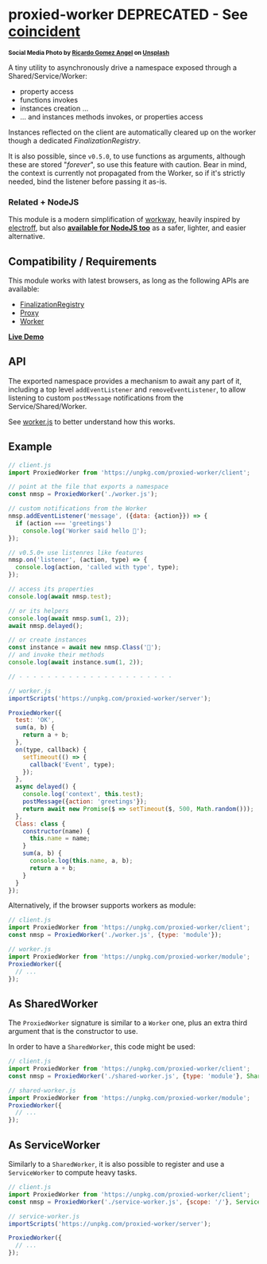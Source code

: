 # proxied-worker DEPRECATED - See [coincident](https://github.com/WebReflection/coincident#coincidentserver)

<sup>**Social Media Photo by [Ricardo Gomez Angel](https://unsplash.com/@ripato) on [Unsplash](https://unsplash.com/)**</sup>

A tiny utility to asynchronously drive a namespace exposed through a Shared/Service/Worker:

  * property access
  * functions invokes
  * instances creation ...
  * ... and instances methods invokes, or properties access

Instances reflected on the client are automatically cleared up on the worker though a dedicated *FinalizationRegistry*.

It is also possible, since `v0.5.0`, to use functions as arguments, although these are stored "*forever*", so use this feature with caution.
Bear in mind, the context is currently not propagated from the Worker, so if it's strictly needed, bind the listener before passing it as-is.


### Related + NodeJS

This module is a modern simplification of [workway](https://github.com/WebReflection/workway#readme), heavily inspired by [electroff](https://github.com/WebReflection/electroff#readme), but also **[available for NodeJS too](https://github.com/WebReflection/proxied-node#readme)** as a safer, lighter, and easier alternative.


## Compatibility / Requirements

This module works with latest browsers, as long as the following APIs are available:

  * [FinalizationRegistry](https://developer.mozilla.org/en-US/docs/Web/JavaScript/Reference/Global_Objects/FinalizationRegistry)
  * [Proxy](https://developer.mozilla.org/en-US/docs/Web/JavaScript/Reference/Global_Objects/Proxy)
  * [Worker](https://developer.mozilla.org/en-US/docs/Web/API/Worker/Worker)

**[Live Demo](https://webreflection.github.io/proxied-worker/test/)**

## API

The exported namespace provides a mechanism to await any part of it, including a top level `addEventListener` and `removeEventListener`, to allow listening to custom `postMessage` notifications from the Service/Shared/Worker.

See [worker.js](./test/worker.js) to better understand how this works.


## Example

```js
// client.js
import ProxiedWorker from 'https://unpkg.com/proxied-worker/client';

// point at the file that exports a namespace
const nmsp = ProxiedWorker('./worker.js');

// custom notifications from the Worker
nmsp.addEventListener('message', ({data: {action}}) => {
  if (action === 'greetings')
    console.log('Worker said hello 👋');
});

// v0.5.0+ use listenres like features
nmsp.on('listener', (action, type) => {
  console.log(action, 'called with type', type);
});

// access its properties
console.log(await nmsp.test);

// or its helpers
console.log(await nmsp.sum(1, 2));
await nmsp.delayed();

// or create instances
const instance = await new nmsp.Class('🍻');
// and invoke their methods
console.log(await instance.sum(1, 2));

// - - - - - - - - - - - - - - - - - - - - - - 

// worker.js
importScripts('https://unpkg.com/proxied-worker/server');

ProxiedWorker({
  test: 'OK',
  sum(a, b) {
    return a + b;
  },
  on(type, callback) {
    setTimeout(() => {
      callback('Event', type);
    });
  },
  async delayed() {
    console.log('context', this.test);
    postMessage({action: 'greetings'});
    return await new Promise($ => setTimeout($, 500, Math.random()));
  },
  Class: class {
    constructor(name) {
      this.name = name;
    }
    sum(a, b) {
      console.log(this.name, a, b);
      return a + b;
    }
  }
});
```

Alternatively, if the browser supports workers as module:

```js
// client.js
import ProxiedWorker from 'https://unpkg.com/proxied-worker/client';
const nmsp = ProxiedWorker('./worker.js', {type: 'module'});

// worker.js
import ProxiedWorker from 'https://unpkg.com/proxied-worker/module';
ProxiedWorker({
  // ...
});
```


## As SharedWorker

The `ProxiedWorker` signature is similar to a `Worker` one, plus an extra third argument that is the constructor to use.

In order to have a `SharedWorker`, this code might be used:

```js
// client.js
import ProxiedWorker from 'https://unpkg.com/proxied-worker/client';
const nmsp = ProxiedWorker('./shared-worker.js', {type: 'module'}, SharedWorker);

// shared-worker.js
import ProxiedWorker from 'https://unpkg.com/proxied-worker/module';
ProxiedWorker({
  // ...
});
```


## As ServiceWorker

Similarly to a `SharedWorker`, it is also possible to register and use a `ServiceWorker` to compute heavy tasks.

```js
// client.js
import ProxiedWorker from 'https://unpkg.com/proxied-worker/client';
const nmsp = ProxiedWorker('./service-worker.js', {scope: '/'}, ServiceWorker);

// service-worker.js
importScripts('https://unpkg.com/proxied-worker/server');

ProxiedWorker({
  // ...
});
```
